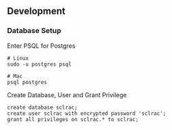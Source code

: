 
## Development 

### Database Setup 

Enter PSQL for Postgres 

```
# Linux 
sudo -u postgres psql 

# Mac 
psql postgres 
```

Create Database, User and Grant Privilege

```psql
create database sclrac;
create user sclrac with encrypted password 'sclrac';
grant all privileges on sclrac.* to sclrac;
```